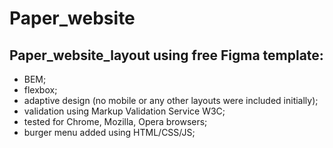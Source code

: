 # Paper_website
## Paper_website_layout using free Figma template:
- BEM; 
- flexbox;
- adaptive design (no mobile or any other layouts were included initially);
- validation using Markup Validation Service W3C;
- tested for Chrome, Mozilla, Opera browsers;
- burger menu added using HTML/CSS/JS;






